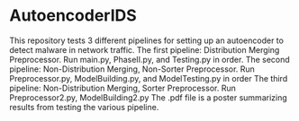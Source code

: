 # AutoencoderIDS
This repository tests 3 different pipelines for setting up an autoencoder to detect malware in network traffic. 
The first pipeline: Distribution Merging Preprocessor. Run main.py, PhaseII.py, and Testing.py in order. 
The second pipeline: Non-Distribution Merging, Non-Sorter Preprocessor. Run Preprocessor.py, ModelBuilding.py, and ModelTesting.py in order
The third pipeline: Non-Distribution Merging, Sorter Preprocessor. Run Preprocessor2.py, ModelBuilding2.py
The .pdf file is a poster summarizing results from testing the various pipeline. 
